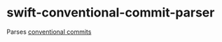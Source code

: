 # swift-conventional-commit-parser
Parses [conventional commits](https://www.conventionalcommits.org/en/v1.0.0/#specification)
